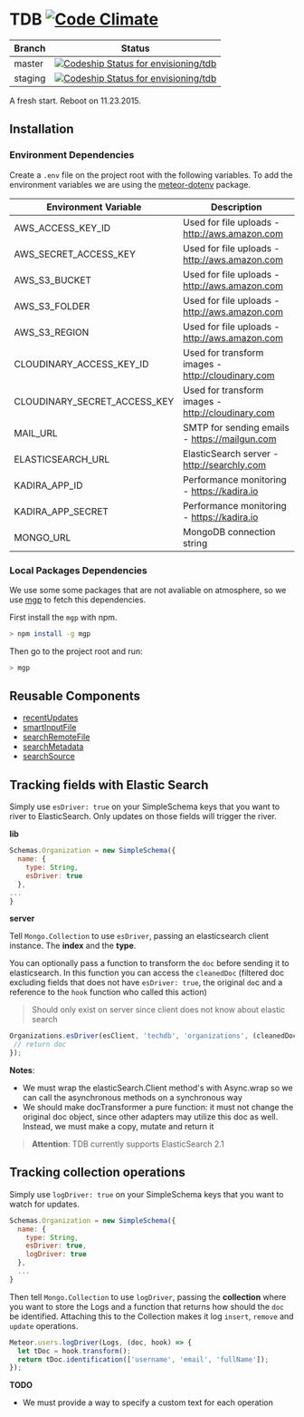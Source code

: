 # TDB  [![Code Climate](https://codeclimate.com/github/envisioning/techdb/badges/gpa.svg)](https://codeclimate.com/github/envisioning/techdb)

| Branch       | Status                |
|------------------------------|---------------------------------------------------------------------|
| master         | [![Codeship Status for envisioning/tdb](https://codeship.com/projects/878e70d0-c82e-0133-dc26-1aeb7925fee8/status?branch=master)](https://codeship.com/projects/139232)|
| staging            | [![Codeship Status for envisioning/tdb](https://codeship.com/projects/878e70d0-c82e-0133-dc26-1aeb7925fee8/status?branch=staging)](https://codeship.com/projects/139232)|


A fresh start. Reboot on 11.23.2015.


## Installation

### Environment Dependencies

Create a `.env` file on the project root with the following variables. To add the environment variables we are using the [meteor-dotenv](https://github.com/okgrow/meteor-dotenv) package.

| Environment Variable         | Description                                                                        |
|------------------------------|------------------------------------------------------------------------------------|
| AWS_ACCESS_KEY_ID            | Used for file uploads - http://aws.amazon.com                                      |
| AWS_SECRET_ACCESS_KEY        | Used for file uploads - http://aws.amazon.com                                      |
| AWS_S3_BUCKET                | Used for file uploads - http://aws.amazon.com                                      |
| AWS_S3_FOLDER                | Used for file uploads - http://aws.amazon.com                                      |
| AWS_S3_REGION                | Used for file uploads - http://aws.amazon.com                                      |
| CLOUDINARY_ACCESS_KEY_ID     | Used for transform images - http://cloudinary.com                                  |
| CLOUDINARY_SECRET_ACCESS_KEY | Used for transform images - http://cloudinary.com                                  |
| MAIL_URL                     | SMTP for sending emails - https://mailgun.com                                      |
| ELASTICSEARCH_URL            | ElasticSearch server - http://searchly.com                                         |
| KADIRA_APP_ID                | Performance monitoring - https://kadira.io                                         |
| KADIRA_APP_SECRET            | Performance monitoring - https://kadira.io                                         |
| MONGO_URL                    | MongoDB connection string                                                          |

### Local Packages Dependencies

We use some some packages that are not avaliable on atmosphere, so we use [mgp](https://github.com/DispatchMe/mgp) to fetch this dependencies.

First install the `mgp` with npm.

```bash
> npm install -g mgp
```

Then go to the project root and run:

```bash
> mgp
```

## Reusable Components
- [recentUpdates](https://github.com/envisioning/techdb/tree/master/client/views/shared/recent_updates)
- [smartInputFile](https://github.com/envisioning/techdb/tree/master/client/views/shared/smart_input_file)
- [searchRemoteFile](https://github.com/envisioning/techdb/tree/master/client/views/shared/search_remote_file)
- [searchMetadata](https://github.com/envisioning/techdb/tree/master/client/views/shared/search_metadata)
- [searchSource](https://github.com/envisioning/techdb/tree/master/client/views/shared/search_source)



## Tracking fields with Elastic Search

Simply use ```esDriver: true``` on your SimpleSchema keys that you want to river to ElasticSearch.
Only updates on those fields will trigger the river.

**lib**
```js
Schemas.Organization = new SimpleSchema({
  name: {
    type: String,
    esDriver: true
  },
...
}
```

**server**

Tell `Mongo.Collection` to use `esDriver`, passing an elasticsearch client instance. The **index** and the **type**. 

You can optionally pass a function to transform the `doc` before sending it to elasticsearch. In this function you can access the `cleanedDoc` (filtered doc excluding fields that does not have `esDriver: true`, the original `do`c and a reference to the `hook` function who called this action)
> Should only exist on server since client does not know about elastic search

```js
Organizations.esDriver(esClient, 'techdb', 'organizations', (cleanedDoc, doc, hook) => {
 // return doc
});
```

**Notes**:
- We must wrap the elasticSearch.Client method's with Async.wrap so we can call the asynchronous methods on a synchronous way
- We should make docTransformer a pure function: it must not change the original doc object, since other adapters may utilize this doc as well. Instead, we must make a copy, mutate and return it

> **Attention**: TDB currently supports ElasticSearch 2.1

## Tracking collection operations

Simply use `logDriver: true` on your SimpleSchema keys that you want to watch for updates.

```javascript
Schemas.Organization = new SimpleSchema({
  name: {
    type: String,
    esDriver: true,
    logDriver: true
  },
  ...
}
```
Then tell `Mongo.Collection` to use `logDriver`, passing the **collection** where you want to store the Logs and a function that returns how should the `doc` be identified. Attaching this to the Collection makes it log `insert`, `remove` and `update` operations.

```js
Meteor.users.logDriver(Logs, (doc, hook) => {
  let tDoc = hook.transform();
  return tDoc.identification(['username', 'email', 'fullName']);
});
```

**TODO**
- We must provide a way to specify a custom text for each operation



